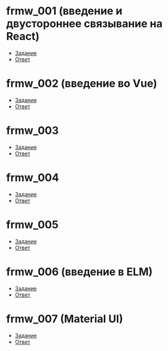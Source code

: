 # frmw_001 (введение и двустороннее связывание на React)
- [Задание](https://kodaktor.ru/frmw_001)
- [Ответ](https://kodaktor.ru/frmw_2ead2)
# frmw_002 (введение во Vue)
- [Задание](https://kodaktor.ru/frmw_002)
- [Ответ]()
# frmw_003
- [Задание](https://kodaktor.ru/frmw_003)
- [Ответ](https://kodaktor.ru/react_todo_4b0d4)
# frmw_004 
- [Задание](https://kodaktor.ru/frmw_004)
- [Ответ]()
# frmw_005
- [Задание](https://kodaktor.ru/frmw_005)
- [Ответ]()
# frmw_006 (введение в ELM)
- [Задание](https://kodaktor.ru/frmw_006)
- [Ответ]()
# frmw_007 (Material UI)
- [Задание](https://kodaktor.ru/frmw_007)
- [Ответ]()
